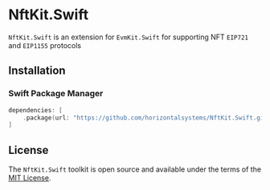 # NftKit.Swift

`NftKit.Swift` is an extension for `EvmKit.Swift` for supporting NFT `EIP721` and `EIP1155` protocols

## Installation

### Swift Package Manager

```swift
dependencies: [
    .package(url: "https://github.com/horizontalsystems/NftKit.Swift.git", .upToNextMajor(from: "1.0.0"))
]
```

## License

The `NftKit.Swift` toolkit is open source and available under the terms of the [MIT License](https://github.com/horizontalsystems/ethereum-kit-ios/blob/master/LICENSE).

